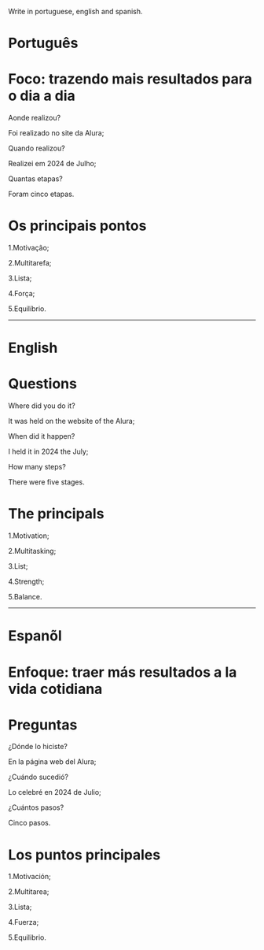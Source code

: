 
Write in portuguese, english and spanish.

# Português

# Foco: trazendo mais resultados para o dia a dia

Aonde realizou?

Foi realizado no site da Alura;

Quando realizou?

Realizei em 2024 de Julho;

Quantas etapas?

Foram cinco etapas.

# Os principais pontos

1.Motivação;

2.Multitarefa;

3.Lista;

4.Força;

5.Equilíbrio. 

--------------------------------------------------------------------------------------------------------------------------------

# English

# 

# Questions

Where did you do it?

It was held on the website of the Alura;

When did it happen?

I held it in 2024 the July;

How many steps?

There were five stages.

# The principals

1.Motivation;

2.Multitasking;

3.List;

4.Strength;

5.Balance.
   
--------------------------------------------------------------------------------------------------------------------------------

# Espanõl

# Enfoque: traer más resultados a la vida cotidiana


# Preguntas

¿Dónde lo hiciste?

En la página web del Alura;

¿Cuándo sucedió?

Lo celebré en 2024 de Julio;

¿Cuántos pasos?

Cinco pasos.

# Los puntos principales

1.Motivación;

2.Multitarea;

3.Lista;

4.Fuerza;

5.Equilibrio.


